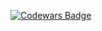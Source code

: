 <a href="ttps://www.codewars.com/users/JFitzy1321"><img src="https://www.codewars.com/users/JFitzy1321/badges/large" alt="Codewars Badge"/></a>

<!--
**JFitzy1321/JFitzy1321** is a ✨ _special_ ✨ repository because its `README.md` (this file) appears on your GitHub profile.

Here are some ideas to get you started:

- 🔭 I’m currently working on ...
- 🌱 I’m currently learning ...
- 👯 I’m looking to collaborate on ...
- 🤔 I’m looking for help with ...
- 💬 Ask me about ...
- 📫 How to reach me: ...
- 😄 Pronouns: ...
- ⚡ Fun fact: ...
-->
